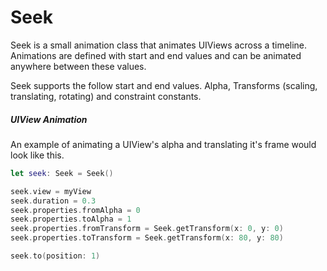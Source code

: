 Seek
====

Seek is a small animation class that animates UIViews across a timeline.  Animations are defined with start and end values and can be animated anywhere between these values.

Seek supports the follow start and end values.  Alpha, Transforms (scaling, translating, rotating) and constraint constants. 


##### UIView Animation

An example of animating a UIView's alpha and translating it's frame would look like this.

```swift
let seek: Seek = Seek()

seek.view = myView
seek.duration = 0.3
seek.properties.fromAlpha = 0
seek.properties.toAlpha = 1
seek.properties.fromTransform = Seek.getTransform(x: 0, y: 0)
seek.properties.toTransform = Seek.getTransform(x: 80, y: 80)

seek.to(position: 1)
```


